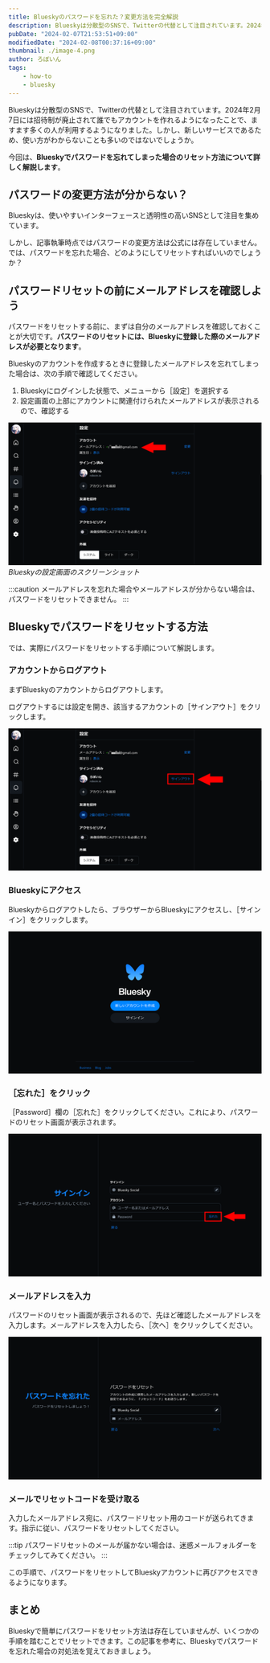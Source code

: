 ```yaml
---
title: Blueskyのパスワードを忘れた？変更方法を完全解説
description: Blueskyは分散型のSNSで、Twitterの代替として注目されています。2024年2月7日には招待制が廃止されて誰でもアカウントを作れるようになったことで、ますます多くの人が利用するようになりました。しかし、新しいサービスであるため、使い方がわからないことも多いのではないでしょうか。今回は、Blueskyでパスワードを忘れてしまった場合のリセット方法について詳しく解説します。
pubDate: "2024-02-07T21:53:51+09:00"
modifiedDate: "2024-02-08T00:37:16+09:00"
thumbnail: ./image-4.png
author: ろぼいん
tags:
    - how-to
    - bluesky
---
```


Blueskyは分散型のSNSで、Twitterの代替として注目されています。2024年2月7日には招待制が廃止されて誰でもアカウントを作れるようになったことで、ますます多くの人が利用するようになりました。しかし、新しいサービスであるため、使い方がわからないことも多いのではないでしょうか。

今回は、**Blueskyでパスワードを忘れてしまった場合のリセット方法について詳しく解説します**。

## パスワードの変更方法が分からない？

Blueskyは、使いやすいインターフェースと透明性の高いSNSとして注目を集めています。

しかし、記事執筆時点ではパスワードの変更方法は公式には存在していません。では、パスワードを忘れた場合、どのようにしてリセットすればいいのでしょうか？

## パスワードリセットの前にメールアドレスを確認しよう

パスワードをリセットする前に、まずは自分のメールアドレスを確認しておくことが大切です。**パスワードのリセットには、Blueskyに登録した際のメールアドレスが必要となります**。

Blueskyのアカウントを作成するときに登録したメールアドレスを忘れてしまった場合は、次の手順で確認してください。

1. Blueskyにログインした状態で、メニューから［設定］を選択する
2. 設定画面の上部にアカウントに関連付けられたメールアドレスが表示されるので、確認する

![Blueskyの設定画面のスクリーンショット](image.png)
*Blueskyの設定画面のスクリーンショット*

:::caution
メールアドレスを忘れた場合やメールアドレスが分からない場合は、パスワードをリセットできません。
:::

## Blueskyでパスワードをリセットする方法

では、実際にパスワードをリセットする手順について解説します。

### アカウントからログアウト

まずBlueskyのアカウントからログアウトします。

ログアウトするには設定を開き、該当するアカウントの［サインアウト］をクリックします。

![Blueskyの設定画面のスクリーンショット](image-1.png)

### Blueskyにアクセス

Blueskyからログアウトしたら、ブラウザーからBlueskyにアクセスし、［サインイン］をクリックします。

![Blueskyのトップページのスクリーンショット](image-2.png)

### ［忘れた］をクリック

［Password］欄の［忘れた］をクリックしてください。これにより、パスワードのリセット画面が表示されます。

![Blueskyのメールアドレスとパスワードの入力画面](image-3.png)

### メールアドレスを入力

パスワードのリセット画面が表示されるので、先ほど確認したメールアドレスを入力します。メールアドレスを入力したら、［次へ］をクリックしてください。

![パスワードのリセット画面](image-4.png)

### メールでリセットコードを受け取る

入力したメールアドレス宛に、パスワードリセット用のコードが送られてきます。指示に従い、パスワードをリセットしてください。

:::tip
パスワードリセットのメールが届かない場合は、迷惑メールフォルダーをチェックしてみてください。
:::

この手順で、パスワードをリセットしてBlueskyアカウントに再びアクセスできるようになります。

## まとめ

Blueskyで簡単にパスワードをリセット方法は存在していませんが、いくつかの手順を踏むことでリセットできます。この記事を参考に、Blueskyでパスワードを忘れた場合の対処法を覚えておきましょう。
